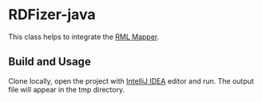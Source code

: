 # RDFizer-java <!-- omit in toc -->

This class helps to integrate the [RML Mapper](https://github.com/RMLio/rmlmapper-java).

## Build and Usage

Clone locally, open the project with [IntelliJ IDEA](https://www.jetbrains.com/idea/download) editor and run. The output
file will appear in the tmp directory.